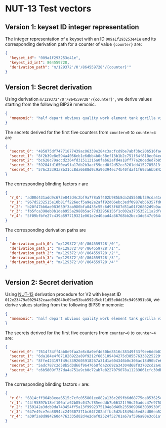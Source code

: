 # NUT-13 Test vectors

## Version 1: keyset ID integer representation

The integer representation of a keyset with an ID `009a1f293253e41e` and its corresponding derivation path for a counter of value `{counter}` are:

```json
{
  "keyset_id": "009a1f293253e41e",
  "keyest_id_int": 864559728,
  "derivation_path": "m/129372'/0'/864559728'/{counter}'"
}
```

## Version 1: Secret derivation

Using derivation `m/129372'/0'/864559728'/{counter}'`, we derive values starting from the following BIP39 mnemonic.

```json
{
  "mnemonic": "half depart obvious quality work element tank gorilla view sugar picture humble"
}
```

The secrets derived for the first five counters from `counter=0` to `counter=4` are

```json
{
  "secret_0": "485875df74771877439ac06339e284c3acfcd9be7abf3bc20b516faeadfe77ae",
  "secret_1": "8f2b39e8e594a4056eb1e6dbb4b0c38ef13b1b2c751f64f810ec04ee35b77270",
  "secret_2": "bc628c79accd2364fd31511216a0fab62afd4a18ff77a20deded7b858c9860c8",
  "secret_3": "59284fd1650ea9fa17db2b3acf59ecd0f2d52ec3261dd4152785813ff27a33bf",
  "secret_4": "576c23393a8b31cc8da6688d9c9a96394ec74b40fdaf1f693a6bb84284334ea0"
}
```

The corresponding blinding factors `r` are

```json
{
  "r_0": "ad00d431add9c673e843d4c2bf9a778a5f402b985b8da2d5550bf39cda41d679",
  "r_1": "967d5232515e10b81ff226ecf5a9e2e2aff92d66ebc3edf0987eb56357fd6248",
  "r_2": "b20f47bb6ae083659f3aa986bfa0435c55c6d93f687d51a01f26862d9b9a4899",
  "r_3": "fb5fca398eb0b1deb955a2988b5ac77d32956155f1c002a373535211a2dfdc29",
  "r_4": "5f09bfbfe27c439a597719321e061e2e40aad4a36768bb2bcc3de547c9644bf9"
}
```

The corresponding derivation paths are

```json
{
  "derivation_path_0": "m/129372'/0'/864559728'/0'",
  "derivation_path_1": "m/129372'/0'/864559728'/1'",
  "derivation_path_2": "m/129372'/0'/864559728'/2'",
  "derivation_path_3": "m/129372'/0'/864559728'/3'",
  "derivation_path_4": "m/129372'/0'/864559728'/4'"
}
```

## Version 2: Secret derivation

Using [NUT-13](13.md) derivation procedure for V2 with keyset ID `012e23479a0029432eaad0d2040c09be53bab592d5cbf1d55e0dd26c9495951b30`, we derive values starting from the following BIP39 mnemonic:

```json
{
  "mnemonic": "half depart obvious quality work element tank gorilla view sugar picture humble"
}
```

The secrets derived for the first five counters from `counter=0` to `counter=4` are:

```json
{
  "secret_0": "7614f34ff4ab0e9faa2e8c0a9ef4d50be8516c38349f33f9ee6ddb0305cb5296",
  "secret_1": "6da184e4f071826922a89f9212f685109484275d385576338225229f0358e538",
  "secret_2": "8ffe423197f49c3392605918267a31d1a604346b0c306ac18d90b7e6fdc098a5",
  "secret_3": "5adc787c2d58b5d3d66f96476b8fda2c692a34304d68f83702cd2a4a91d69896",
  "secret_4": "c6b5809f737da4a751a9cb0c72ab7e8227079078a11289661cfc30dbcb9e0aaa"
}
```

The corresponding blinding factors `r` are:

```json
{
  "r_0": "6814cff964b8eea6515c7cfc055801ee882a136c269fb6d68775da853625c278",
  "r_1": "44f95897b18ef106afa62b85c047c785eeddb7b66121f96c26addc47e9758e90",
  "r_2": "159142a3dcb9da743454ff5a13f9992375104e8d46b2359099683039930f3bc9",
  "r_3": "647e49ce7ea8894cc249307371bc64f202affbc5d2b1849da5ed8cd06ea5227e",
  "r_4": "a39f2a0d984260d4763335d02d4e2def02524f52701a67af596a80e3c61af713"
}
```
